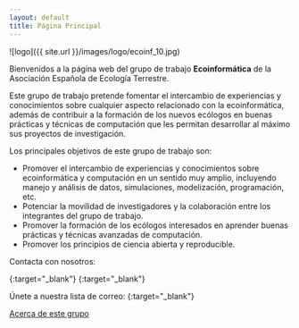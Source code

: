 ```yaml
---
layout: default
title: Página Principal
---
```


![logo]({{ site.url }}/images/logo/ecoinf_10.jpg)


Bienvenidos a la página web del grupo de trabajo **Ecoinformática** de la Asociación Española de Ecología Terrestre. 

Este grupo de trabajo pretende fomentar el intercambio de experiencias y conocimientos sobre cualquier aspecto relacionado con la ecoinformática, además de contribuir a la formación de los nuevos ecólogos en buenas prácticas y técnicas de computación que les permitan desarrollar al máximo sus proyectos de investigación.

Los principales objetivos de este grupo de trabajo son:

* Promover el intercambio de experiencias y conocimientos sobre ecoinformática y computación en un sentido muy amplio, incluyendo manejo y análisis de datos, simulaciones, modelización, programación, etc.
* Potenciar la movilidad de investigadores y la colaboración entre los integrantes del grupo de trabajo.
* Promover la formación de los ecólogos interesados en aprender buenas prácticas y técnicas avanzadas de computación.
* Promover los principios de ciencia abierta y reproducible.


Contacta con nosotros:

[<i class="fa fa-twitter fa-3x"></i>](https://twitter.com/ecoinf_aeet){:target="_blank"} [<i class="fa fa-github fa-3x"></i>](http://github.com/ecoinfaeet){:target="_blank"}  [<i class="fa fa-envelope fa-3x"></i>](mailto:ecoinf.aeet@gmail.com) 

Únete a nuestra lista de correo: 
[<i class="fa fa-list fa-2x"></i>](https://groups.google.com/forum/#!forum/ecoinformatica_aeet){:target="_blank"} 


[Acerca de este grupo](about) 

